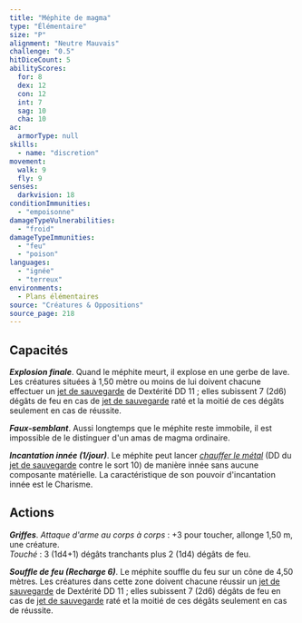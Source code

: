 ```yaml
---
title: "Méphite de magma"
type: "Élémentaire"
size: "P"
alignment: "Neutre Mauvais"
challenge: "0.5"
hitDiceCount: 5
abilityScores:
  for: 8
  dex: 12
  con: 12
  int: 7
  sag: 10
  cha: 10
ac: 
  armorType: null
skills: 
  - name: "discretion"
movement: 
  walk: 9
  fly: 9
senses: 
  darkvision: 18
conditionImmunities: 
  - "empoisonne"
damageTypeVulnerabilities: 
  - "froid"
damageTypeImmunities: 
  - "feu"
  - "poison"
languages: 
  - "ignée"
  - "terreux"
environments:
  - Plans élémentaires
source: "Créatures & Oppositions"
source_page: 218
---
```

## Capacités
_**Explosion finale**_. Quand le méphite meurt, il explose en une gerbe de lave. Les créatures situées à 1,50 mètre ou moins de lui doivent chacune effectuer un [jet de sauvegarde](/utiliser-les-caracteristiques#jets-de-sauvegarde) de Dextérité DD 11 ; elles subissent 7 (2d6) dégâts de feu en cas de [jet de sauvegarde](/utiliser-les-caracteristiques#jets-de-sauvegarde) raté et la moitié de ces dégâts seulement en cas de réussite.

_**Faux-semblant**_. Aussi longtemps que le méphite reste immobile, il est impossible de le distinguer d'un amas de magma ordinaire.

_**Incantation innée (1/jour)**_. Le méphite peut lancer [_chauffer le métal_](/grimoire/chauffer-le-metal) (DD du [jet de sauvegarde](/utiliser-les-caracteristiques#jets-de-sauvegarde) contre le sort 10) de manière innée sans aucune composante matérielle. La caractéristique de son pouvoir d'incantation innée est le Charisme.

## Actions
_**Griffes**_. _Attaque d'arme au corps à corps_ : +3 pour toucher, allonge 1,50 m, une créature.  
_Touché_ : 3 (1d4+1) dégâts tranchants plus 2 (1d4) dégâts de feu.

_**Souffle de feu (Recharge 6)**_. Le méphite souffle du feu sur un cône de 4,50 mètres. Les créatures dans cette zone doivent chacune réussir un [jet de sauvegarde](/utiliser-les-caracteristiques#jets-de-sauvegarde) de Dextérité DD 11 ; elles subissent 7 (2d6) dégâts de feu en cas de [jet de sauvegarde](/utiliser-les-caracteristiques#jets-de-sauvegarde) raté et la moitié de ces dégâts seulement en cas de réussite.
